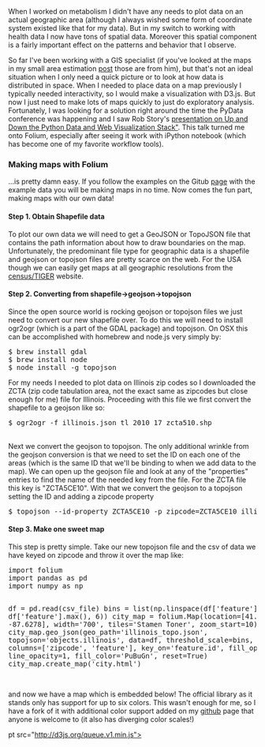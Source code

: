 <!-- 
.. title: Make maps like a boss
.. slug: make-maps-like-a-boss
.. date: 2014-05-17 08:05:40 UTC-05:00
.. tags: python, web, gis, tutorial, code
.. category: 
.. link: 
.. description: 
.. type: text
-->

<p>
When I worked on metabolism I didn't have any needs to plot data on an actual geographic area (although I always wished some form of coordinate system existed like that for my data). But in my switch to working with health data I now have tons of spatial data. Moreover this spatial component is a fairly important effect on the patterns and behavior that I observe. 
</p>

<!-- TEASER_END -->

<p>
So far I've been working with a GIS specialist (if you've looked at the maps in my small area estimation <a href="http://npcompleteheart.com/post/ever-wanted-to-estimate-small-area-effects-in-heal/">post</a> those are from him), but that's not an ideal situation when I only need a quick picture or to look at how data is distributed in space. When I needed to place data on a map previously I typically needed interactivity, so I would make a visualization with D3.js. But now I just need to make lots of maps quickly to just do exploratory analysis. Fortunately, I was looking for a solution right around the time the PyData conference was happening and I saw Rob Story's <a href="https://speakerdeck.com/wrobstory/up-and-down-the-python-data-and-web-visualization-stack">presentation on  <a href="http://nbviewer.ipython.org/gist/wrobstory/1eb8cb704a52d18b9ee8/Up%20and%20Down%20PyData%202014.ipynb">Up and Down the Python Data and Web Visualization Stack"</a>. This talk turned me onto Folium, especially after seeing it work with iPython notebook (which has become one of my favorite workflow tools).
</p>

<h3>Making maps with Folium</h3>
<p>
...is pretty damn easy. If you follow the examples on the Gitub <a href="https://github.com/wrobstory/folium">page</a> with the example data you will be making maps in no time. Now comes the fun part, making maps with our own data!
</p>

<h4>Step 1. Obtain Shapefile data</h4>
<p>
To plot our own data we will need to get a GeoJSON or TopoJSON file that contains the path information about how to draw boundaries on the map. Unfortunately, the predominant file type for geographic data is a shapefile and geojson or topojson files are pretty scarce on the web. For the USA though we can easily get maps at all geographic resolutions from the <a href="http://www.census.gov/geo/maps-data/data/tiger-line.html">census/TIGER</a> website.
</p>

<h4>Step 2. Converting from shapefile->geojson->topojson</h4>
<p>
Since the open source world is rocking geojson or topojson files we just need to convert our new shapefile over. To do this we will need to install ogr2ogr (which is a part of the GDAL package) and topojson. On OSX this can be accomplished with homebrew and node.js very simply by:
<br/>
<pre>
$ brew install gdal
$ brew install node
$ node install -g topojson
</pre>
</p>

<p>
For my needs I needed to plot data on Illinois zip codes so I downloaded the ZCTA (zip code tabulation area, not the exact same as zipcodes but close enough for me) file for Illinois. Proceeding with this file we first convert the shapefile to a geojson like so:
<br/>
<pre>
$ ogr2ogr -f illinois.json tl_2010_17_zcta510.shp
</pre>
<br/>
Next we convert the geojson to topojson. The only additional wrinkle from the geojson conversion is that we need to set the ID on each one of the areas (which is the same ID that we'll be binding to when we add data to the map). We can open up the geojson file and look at any of the "properties" entries to find the name of the needed key from the file. For the ZCTA file this key is "ZCTA5CE10". With that we convert the geojson to a topojson setting the ID and adding a zipcode property
<br/>
<pre>
$ topojson --id-property ZCTA5CE10 -p zipcode=ZCTA5CE10 illinois.json -o illinois_topo.json
</pre>
</p>

<h4>Step 3. Make one sweet map</h4>
This step is pretty simple. Take our new topojson file and the csv of data we have keyed on zipcode and throw it over the map like:
<br/>
<pre>
import folium
import pandas as pd
import numpy as np

df = pd.read(csv_file)
bins = list(np.linspace(df['feature'].min(), df['feature'].max(), 6))
city_map = folium.Map(location=[41.8819, -87.6278], width='700', tiles='Stamen Toner',  zoom_start=10)
city_map.geo_json(geo_path='illinois_topo.json', topojson='objects.illinois',
                             data=df, 
                             threshold_scale=bins,
                             columns=['zipcode', 'feature'], 
                             key_on='feature.id',
                             fill_opacity=1, 
                             line_opacity=1,
                             fill_color='PuBuGn',
                             reset=True)
city_map.create_map('city.html')
</pre>
<br/>
and now we have a map which is embedded below!  The official library as it stands only has support for up to six colors. This wasn't enough for me, so I have a fork of it with additional color support added on my <a href="https://github.com/adamrpah/folium">github</a> page that anyone is welcome to (it also has diverging color scales!)
<p>

pt src="http://d3js.org/queue.v1.min.js"></script>
<script src="http://cdn.leafletjs.com/leaflet-0.7/leaflet.js"></script>
<script src="http://d3js.org/topojson.v1.min.js"></script>
<link rel="stylesheet" href="http://cdn.leafletjs.com/leaflet-0.7/leaflet.css" />

   <style>

      .legend {
          padding: 0px 0px;
          font: 10px sans-serif;
          background: white;
          background: rgba(255,255,255,0.8);
          box-shadow: 0 0 15px rgba(0,0,0,0.2);
          border-radius: 5px;
      }   

      .key path {
        display: none;
      }   

   </style>

<div id="map" style="width: 700px; height: 500px"></div>

   <script>

      queue()
          .defer(d3.json, "/media/d3-files/asthma.json")
          .defer(d3.json, "/media/d3-files/topo_illinois.json")
          .await(makeMap)

      function makeMap(error, data_1, tjson_1) {
          
          topo_1 = topojson.feature(tjson_1, tjson_1.objects.illinois);
          

          

          function matchKey(datapoint, key_variable){
              if (typeof key_variable[0][datapoint] === 'undefined') {
                  return null;
              }
              else {
                  return parseFloat(key_variable[0][datapoint]);
              };
          };

          
          var color = d3.scale.threshold()
              .domain([0.0, 89.743589743589737, 179.48717948717947, 269.23076923076923, 358.97435897435895, 448.71794871794867, 538.46153846153845, 628.20512820512818, 717.9487179487179, 807.69230769230762, 897.43589743589735, 987.17948717948707, 1076.9230769230769, 1166.6666666666665, 1256.4102564102564, 1346.153846153846, 1435.8974358974358, 1525.6410256410256, 1615.3846153846152, 1705.1282051282051, 1794.8717948717947, 1884.6153846153845, 1974.3589743589741, 2064.102564102564, 2153.8461538461538, 2243.5897435897436, 2333.333333333333, 2423.0769230769229, 2512.8205128205127, 2602.5641025641025, 2692.3076923076919, 2782.0512820512818, 2871.7948717948716, 2961.5384615384614, 3051.2820512820513, 3141.0256410256407, 3230.7692307692305, 3320.5128205128203, 3410.2564102564102, 3500.0])
              .range(['#f6eff7', '#f0eaf4', '#eae5f1', '#e4e1ef', '#dedcec', '#d8d7e9', '#d2d3e7', '#cccfe5', '#c6cce3', '#bfc9e1', '#b9c6e0', '#b2c3de', '#acc0dc', '#a6bddb', '#9cb9d9', '#92b6d7', '#88b3d5', '#7fb0d3', '#75add1', '#6baacf', '#63a7cd', '#5ba3cb', '#549fc9', '#4c9bc6', '#4597c4', '#3d93c2', '#3690c0', '#2e8db7', '#268baf', '#1e89a7', '#16869e', '#0e8496', '#06828e', '#017e85', '#017a7c', '#017573', '#01716a', '#016c61', '#016858', '#016450']);
          

          var map = L.map('map').setView([41.8819, -87.6278], 10);

          L.tileLayer('http://{s}.tile.stamen.com/toner/{z}/{x}/{y}.jpg', {
              maxZoom: 18,
              attribution: 'Map tiles by <a href="http://stamen.com">Stamen Design</a>, under <a href="http://creativecommons.org/licenses/by/3.0">CC BY 3.0</a>. Data by <a href="http://openstreetmap.org">OpenStreetMap</a>, under <a href="http://creativecommons.org/licenses/by-sa/3.0">CC BY SA</a>.'
          }).addTo(map);

          

          

          

          

          
          function style_1(feature) {
    return {
        fillColor: color(matchKey(feature.id, data_1)),
        weight: 1,
        opacity: 1,
        color: 'black',
        fillOpacity: 1
    };
}
          

          
          gJson_layer_1 = L.geoJson(topo_1, {style: style_1}).addTo(map)
          

          
              var legend = L.control({position: 'topright'});

    legend.onAdd = function (map) {var div = L.DomUtil.create('div', 'legend'); return div};

    legend.addTo(map);

    var x = d3.scale.linear()
    .domain([0, 3850])
    .range([0, 400]);

    var xAxis = d3.svg.axis()
        .scale(x)
        .orient("top")
        .tickSize(1)
        .tickValues([0.0, '', '', '', 358.97435897435895, '', '', '', 717.9487179487179, '', '', '', 1076.9230769230769, '', '', '', 1435.8974358974358, '', '', '', 1794.8717948717947, '', '', '', 2153.8461538461538, '', '', '', 2512.8205128205127, '', '', '', 2871.7948717948716, '', '', '', 3230.7692307692305, '', '', '']);

    var svg = d3.select(".legend.leaflet-control").append("svg")
        .attr("id", 'legend')
        .attr("width", 450)
        .attr("height", 40);

    var g = svg.append("g")
        .attr("class", "key")
        .attr("transform", "translate(25,16)");

    g.selectAll("rect")
        .data(color.range().map(function(d, i) {
          return {
            x0: i ? x(color.domain()[i - 1]) : x.range()[0],
            x1: i < color.domain().length ? x(color.domain()[i]) : x.range()[1],
            z: d
          };
        }))
      .enter().append("rect")
        .attr("height", 10)
        .attr("x", function(d) { return d.x0; })
        .attr("width", function(d) { return d.x1 - d.x0; })
        .style("fill", function(d) { return d.z; });

    g.call(xAxis).append("text")
        .attr("class", "caption")
        .attr("y", 21)
        .text('Number of Asthma Cases, 2006-2012');
          

      };

</script>
